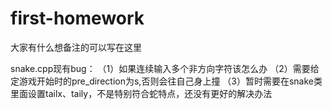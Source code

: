 # first-homework
大家有什么想备注的可以写在这里

snake.cpp现有bug：
（1）如果连续输入多个非方向字符该怎么办
（2）需要给定游戏开始时的pre_direction为s,否则会往自己身上撞
（3）暂时需要在snake类里面设置tailx、taily，不是特别符合蛇特点，还没有更好的解决办法
